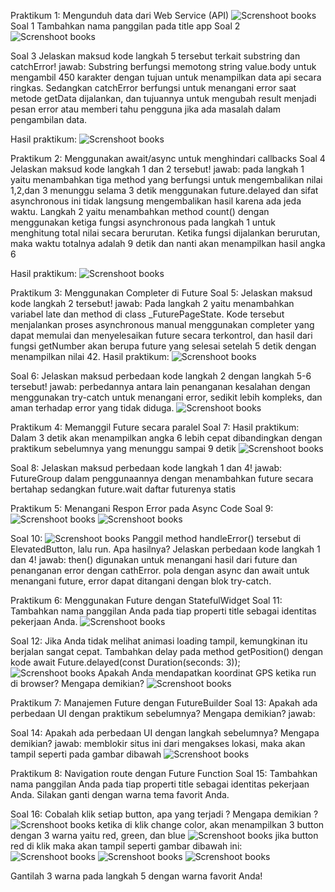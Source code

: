 Praktikum 1: Mengunduh data dari Web Service (API)
![Screnshoot books](image/image.png)
Soal 1 
Tambahkan nama panggilan pada title app 
Soal 2
![Screnshoot books](image/image1.png)

Soal 3
Jelaskan maksud kode langkah 5 tersebut terkait substring dan catchError!
jawab: Substring berfungsi memotong string value.body untuk mengambil 450 karakter dengan tujuan untuk menampilkan data api secara ringkas. Sedangkan catchError berfungsi untuk menangani error saat metode getData dijalankan, dan tujuannya untuk mengubah result menjadi pesan error atau memberi tahu pengguna jika ada masalah dalam pengambilan data.

Hasil praktikum:
![Screnshoot books](image/image2.png)

Praktikum 2: Menggunakan await/async untuk menghindari callbacks
Soal 4 
Jelaskan maksud kode langkah 1 dan 2 tersebut!
jawab: pada langkah 1 yaitu menambahkan tiga method yang berfungsi untuk mengembalikan nilai 1,2,dan 3 menunggu selama 3 detik menggunakan future.delayed dan sifat asynchronous ini tidak langsung mengembalikan hasil karena ada jeda waktu.
Langkah 2 yaitu menambahkan method count() dengan menggunakan ketiga fungsi asynchronous pada langkah 1 untuk menghitung total nilai secara berurutan. Ketika fungsi dijalankan berurutan, maka waktu totalnya adalah 9 detik dan nanti akan menampilkan hasil angka 6

Hasil praktikum:
![Screnshoot books](image/image3.png)

Praktikum 3: Menggunakan Completer di Future
Soal 5: 
Jelaskan maksud kode langkah 2 tersebut!
jawab: Pada langkah 2 yaitu menambahkan variabel late dan method di class _FuturePageState. Kode tersebut menjalankan proses asynchronous manual menggunakan completer yang dapat memulai dan menyelesaikan future secara terkontrol, dan hasil dari fungsi getNumber akan berupa future yang selesai setelah 5 detik dengan menampilkan nilai 42.
Hasil praktikum:
![Screnshoot books](image/image4.png)

Soal 6:
Jelaskan maksud perbedaan kode langkah 2 dengan langkah 5-6 tersebut!
jawab: perbedannya antara lain penanganan kesalahan dengan menggunakan try-catch untuk menangani error, sedikit lebih kompleks, dan aman terhadap error yang tidak diduga.
![Screnshoot books](image/image5.png)

Praktikum 4: Memanggil Future secara paralel
Soal 7:
Hasil praktikum:
Dalam 3 detik akan menampilkan angka 6 lebih cepat dibandingkan dengan praktikum sebelumnya yang menunggu sampai 9 detik
![Screnshoot books](image/image6.png)

Soal 8:
Jelaskan maksud perbedaan kode langkah 1 dan 4!
jawab: FutureGroup dalam penggunaannya dengan menambahkan future secara bertahap sedangkan future.wait daftar futurenya statis

Praktikum 5: Menangani Respon Error pada Async Code
Soal 9:
![Screnshoot books](image/image7.png)
![Screnshoot books](image/image8.png)

Soal 10:
![Screnshoot books](image/image9.png)
Panggil method handleError() tersebut di ElevatedButton, lalu run. Apa hasilnya? Jelaskan perbedaan kode langkah 1 dan 4!
jawab: then() digunakan untuk menangani hasil dari future dan penanganan error dengan cathError. pola dengan async dan await untuk menangani future, error dapat ditangani dengan blok try-catch.

Praktikum 6: Menggunakan Future dengan StatefulWidget
Soal 11: 
Tambahkan nama panggilan Anda pada tiap properti title sebagai identitas pekerjaan Anda.
![Screnshoot books](image/image10.png)

Soal 12:
Jika Anda tidak melihat animasi loading tampil, kemungkinan itu berjalan sangat cepat. Tambahkan delay pada method getPosition() dengan kode await Future.delayed(const Duration(seconds: 3));
![Screnshoot books](image/image11.png)
Apakah Anda mendapatkan koordinat GPS ketika run di browser? Mengapa demikian?
![Screnshoot books](image/image12.png)

Praktikum 7: Manajemen Future dengan FutureBuilder
Soal 13: 
Apakah ada perbedaan UI dengan praktikum sebelumnya? Mengapa demikian?
jawab: 

Soal 14:
Apakah ada perbedaan UI dengan langkah sebelumnya? Mengapa demikian?
jawab:
memblokir situs ini dari mengakses lokasi, maka akan tampil seperti pada gambar dibawah
![Screnshoot books](image/image13.png)

Praktikum 8: Navigation route dengan Future Function
Soal 15:
Tambahkan nama panggilan Anda pada tiap properti title sebagai identitas pekerjaan Anda.
Silakan ganti dengan warna tema favorit Anda.

Soal 16:
Cobalah klik setiap button, apa yang terjadi ? Mengapa demikian ?
![Screnshoot books](image/image14.png)
ketika di klik change color, akan menampilkan 3 button dengan 3 warna yaitu red, green, dan blue
![Screnshoot books](image/image15.png)
jika button red di klik maka akan tampil seperti gambar dibawah ini:
![Screnshoot books](image/image16.png)
![Screnshoot books](image/image17.png)
![Screnshoot books](image/image18.png)

Gantilah 3 warna pada langkah 5 dengan warna favorit Anda!